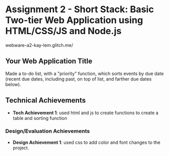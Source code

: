 Assignment 2 - Short Stack: Basic Two-tier Web Application using HTML/CSS/JS and Node.js  
===
webware-a2-kay-lem.glitch.me/ 

## Your Web Application Title
Made a to-do list, with a "priority" function, which sorts events by due date (recent due dates, including past, on top of list, and farther due dates below).

## Technical Achievements
- **Tech Achievement 1**: used html and js to create functions to create a table and sorting function

### Design/Evaluation Achievements
- **Design Achievement 1**: used css to add color and font changes to the project.
